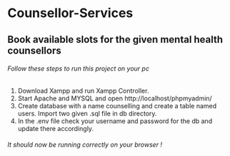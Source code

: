 # Counsellor-Services
## Book available slots for the given mental health counsellors

###### Follow these steps to run this project on your pc
1. Download Xampp and run Xampp Controller.
2. Start Apache and MYSQL and open http://localhost/phpmyadmin/ 
3. Create database with a name counselling and create a table named users. Import two given .sql file in db directory.
4. In the .env file check your username and password for the db and update there accordingly.

###### It should now be running correctly on your browser !